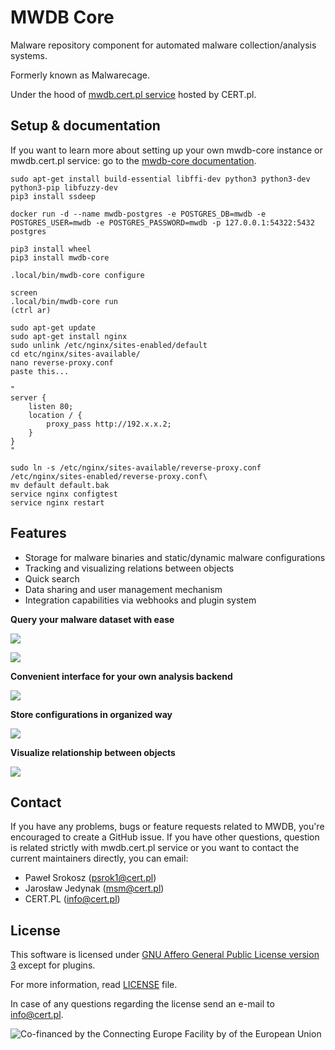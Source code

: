 # MWDB Core

Malware repository component for automated malware collection/analysis systems. 

Formerly known as Malwarecage.

Under the hood of [mwdb.cert.pl service](https://mwdb.cert.pl) hosted by CERT.pl.

## Setup & documentation

If you want to learn more about setting up your own mwdb-core instance or mwdb.cert.pl service: go to the [mwdb-core documentation](https://mwdb.readthedocs.io/en/latest/).

```
sudo apt-get install build-essential libffi-dev python3 python3-dev python3-pip libfuzzy-dev
pip3 install ssdeep

docker run -d --name mwdb-postgres -e POSTGRES_DB=mwdb -e POSTGRES_USER=mwdb -e POSTGRES_PASSWORD=mwdb -p 127.0.0.1:54322:5432 postgres

pip3 install wheel
pip3 install mwdb-core

.local/bin/mwdb-core configure

screen
.local/bin/mwdb-core run
(ctrl ar)

sudo apt-get update
sudo apt-get install nginx
sudo unlink /etc/nginx/sites-enabled/default
cd etc/nginx/sites-available/
nano reverse-proxy.conf
paste this...

"
server {
    listen 80;
    location / {
        proxy_pass http://192.x.x.2;
    }
}
"

sudo ln -s /etc/nginx/sites-available/reverse-proxy.conf /etc/nginx/sites-enabled/reverse-proxy.conf\
mv default default.bak
service nginx configtest
service nginx restart
```

## Features

- Storage for malware binaries and static/dynamic malware configurations
- Tracking and visualizing relations between objects
- Quick search
- Data sharing and user management mechanism
- Integration capabilities via webhooks and plugin system

**Query your malware dataset with ease**

![](docs/_static/44dwH7g.gif)

![](docs/_static/uRL9dt6.gif)

**Convenient interface for your own analysis backend**

![](docs/_static/whJxE0j.png)

**Store configurations in organized way**

![](docs/_static/eMmEaQo.png)

**Visualize relationship between objects**

![](docs/_static/XPiIboW.gif)

## Contact

If you have any problems, bugs or feature requests related to MWDB, you're encouraged to create a GitHub issue. If you have other questions, question is related strictly with mwdb.cert.pl service or you want to contact the current maintainers directly, you can email:

- Paweł Srokosz (psrok1@cert.pl)
- Jarosław Jedynak (msm@cert.pl)
- CERT.PL (info@cert.pl)

## License

This software is licensed under [GNU Affero General Public License version 3](http://www.gnu.org/licenses/agpl-3.0.html) except for plugins.

For more information, read [LICENSE](LICENSE) file.

In case of any questions regarding the license send an e-mail to info@cert.pl.

![Co-financed by the Connecting Europe Facility by of the European Union](https://www.cert.pl/wp-content/uploads/2019/02/en_horizontal_cef_logo-1.png)

